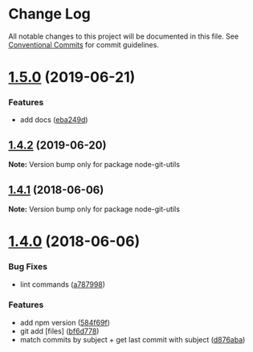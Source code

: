 # Change Log

All notable changes to this project will be documented in this file.
See [Conventional Commits](https://conventionalcommits.org) for commit guidelines.

<a name="1.5.0"></a>
# [1.5.0](https://github.com/projects/DavideDaniel/repos/node-git-utils/compare/diff?targetBranch=refs%2Ftags%2Fnode-git-utils@1.4.2&sourceBranch=refs%2Ftags%2Fnode-git-utils@1.5.0) (2019-06-21)


### Features

* add docs ([eba249d](https://github.com/projects/DavideDaniel/repos/node-git-utils/commits/eba249d))




<a name="1.4.2"></a>
## [1.4.2](https://github.com/projects/DavideDaniel/repos/node-git-utils/compare/diff?targetBranch=refs%2Ftags%2Fnode-git-utils@1.4.1&sourceBranch=refs%2Ftags%2Fnode-git-utils@1.4.2) (2019-06-20)




**Note:** Version bump only for package node-git-utils

<a name="1.4.1"></a>
## [1.4.1](https://github.com/projects/DavideDaniel/repos/node-git-utils/compare/diff?targetBranch=refs%2Ftags%2Fnode-git-utils@1.4.0&sourceBranch=refs%2Ftags%2Fnode-git-utils@1.4.1) (2018-06-06)




**Note:** Version bump only for package node-git-utils

<a name="1.4.0"></a>
# [1.4.0](https://github.com/projects/DavideDaniel/repos/node-git-utils/compare/diff?targetBranch=refs%2Ftags%2Fnode-git-utils@1.3.3&sourceBranch=refs%2Ftags%2Fnode-git-utils@1.4.0) (2018-06-06)


### Bug Fixes

* lint commands ([a787998](https://github.com/projects/DavideDaniel/repos/node-git-utils/commits/a787998))


### Features

* add npm version ([584f69f](https://github.com/projects/DavideDaniel/repos/node-git-utils/commits/584f69f))
* git add [files] ([bf6d778](https://github.com/projects/DavideDaniel/repos/node-git-utils/commits/bf6d778))
* match commits by subject + get last commit with subject ([d876aba](https://github.com/projects/DavideDaniel/repos/node-git-utils/commits/d876aba))
